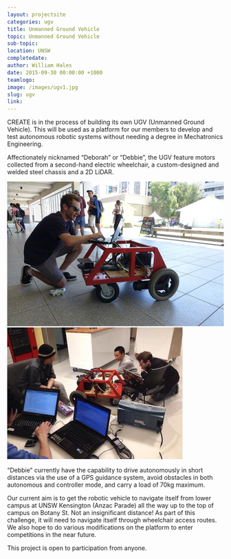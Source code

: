 ```yaml
---
layout: projectsite
categories: ugv
title: Unmanned Ground Vehicle
topic: Unmanned Ground Vehicle
sub-topic:
location: UNSW
completedate:
author: William Hales
date: 2015-09-30 00:00:00 +1000
teamlogo:
image: /images/ugv1.jpg
slug: ugv
link:
---
```


CREATE is in the process of building its own UGV (Unmanned Ground Vehicle). This will be used as a platform for our members to develop and test autonomous robotic systems without needing a degree in Mechatronics Engineering.

Affectionately nicknamed “Deborah” or “Debbie”, the UGV feature motors collected from a second-hand electric wheelchair, a custom-designed and welded steel chassis and a 2D LiDAR.

 <img src="/images/DSC01350.JPG" class="contentimg">
 <img src="/images/ugv2.jpg" class="contentimg">

 “Debbie” currently have the capability to drive autonomously in short distances via the use of a GPS guidance system, avoid obstacles in both autonomous and controller mode, and carry a load of 70kg maximum.

Our current aim is to get the robotic vehicle to navigate itself from lower campus at UNSW Kensington (Anzac Parade) all the way up to the top of campus on Botany St. Not an insignificant distance! As part of this challenge, it will need to navigate itself through wheelchair access routes. We also hope to do various modifications on the platform to enter competitions in the near future.

This project is open to participation from anyone.
 